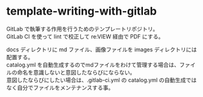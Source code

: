 # template-writing-with-gitlab
GitLab で執筆する作用を行うためのテンプレートリポジトリ。  
GitLab CI を使って lint で校正して re:VIEW 経由で PDF にする。  

docs ディレクトリに md ファイル、画像ファイルを images ディレクトリには配置する。  
catalog.yml を自動生成するのでmdファイルをわけて管理する場合は、ファイルの命名を意識しないと意図したならびにならない。  
意図したならびにしたい場合は、.gitlab-ci.yml の catalog.yml の自動生成ではなく自分でファイルをメンテナンスする事。  